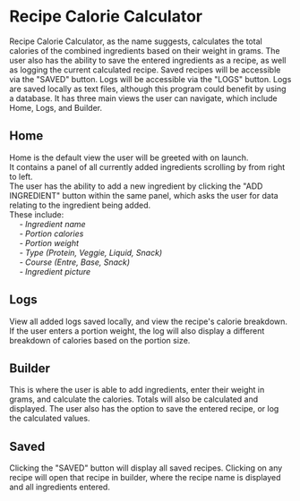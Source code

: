 # Recipe Calorie Calculator

Recipe Calorie Calculator, as the name suggests, calculates the total calories of the combined ingredients based on their weight in grams.
The user also has the ability to save the entered ingredients as a recipe, as well as logging the current calculated recipe.
Saved recipes will be accessible via the "SAVED" button.
Logs will be accessible via the "LOGS" button.
Logs are saved locally as text files, although this program could benefit by using a database.
It has three main views the user can navigate, which include Home, Logs, and Builder.

## Home
Home is the default view the user will be greeted with on launch.\
It contains a panel of all currently added ingredients scrolling by from right to left.\
The user has the ability to add a new ingredient by clicking the "ADD INGREDIENT" button within the same panel,
which asks the user for data relating to the ingredient being added.\
These include:\
&emsp; - _Ingredient name\
&emsp; - Portion calories\
&emsp; - Portion weight\
&emsp; - Type (Protein, Veggie, Liquid, Snack)\
&emsp; - Course (Entre, Base, Snack)\
&emsp; - Ingredient picture_

## Logs
View all added logs saved locally, and view the recipe's calorie breakdown.
If the user enters a portion weight, the log will also display a different breakdown of calories based on the portion size.

## Builder
This is where the user is able to add ingredients, enter their weight in grams, and calculate the calories.
Totals will also be calculated and displayed.
The user also has the option to save the entered recipe, or log the calculated values.

## Saved
Clicking the "SAVED" button will display all saved recipes.
Clicking on any recipe will open that recipe in builder, where the recipe name is displayed and all ingredients entered.
